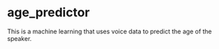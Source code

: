 # age_predictor

This is a machine learning that uses voice data to predict the age of the speaker.
